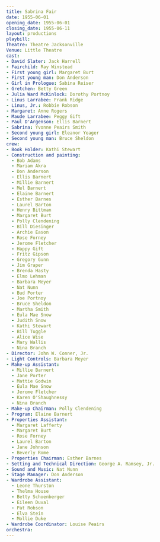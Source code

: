 ```yaml
---
title: Sabrina Fair
date: 1955-06-01
opening_date: 1955-06-01
closing_date: 1955-06-11
layout: productions
playbill:
Theatre: Theatre Jacksonville
Venue: Little Theatre
cast:
- David Slater: Jack Harrell
- Fairchild: Ray Winstead
- First young girl: Margaret Burt
- First young man: Don Anderson
- Girl in Prologue: Sabina Reiser
- Gretchen: Betty Green
- Julia Ward McKinlock: Dorothy Portnoy
- Linus Larrabee: Frank Ridge
- Linus, Jr.: Robbie Robson
- Margaret: Anne Rogers
- Maude Larrabee: Peggy Gift
- Paul D'Argenson: Ellis Barnert
- Sabrina: Yvonne Peairs Smith
- Second young girl: Eleanor Yeager
- Second young man: Bruce Sheldon
crew:
- Book Holder: Kathi Stewart
- Construction and painting:
  - Bob Adams
  - Mariam Akra
  - Don Anderson
  - Ellis Barnert
  - Millie Barnert
  - Mel Barnert
  - Elaine Barnert
  - Esther Barnes
  - Laurel Barton
  - Henry Bittman
  - Margaret Burt
  - Polly Clendening
  - Bill Diesinger
  - Archie Eason
  - Rose Forney
  - Jerome Fletcher
  - Happy Gift
  - Fritz Gipson
  - Gregory Gunn
  - Jim Graper
  - Brenda Hasty
  - Elmo Lehman
  - Barbara Meyer
  - Nat Nunn
  - Bud Porter
  - Joe Portnoy
  - Bruce Sheldon
  - Martha Smith
  - Eula Mae Snow
  - Judith Snow
  - Kathi Stewart
  - Bill Tuggle
  - Alice Wise
  - Mary Wallis
  - Nina Branch
- Director: John W. Conner, Jr.
- Light Controls: Barbara Meyer
- Make-up Assistant:
  - Millie Barnert
  - Jane Porter
  - Mattie Godwin
  - Eula Mae Snow
  - Jerome Fletcher
  - Karen O'Shaughnessy
  - Nina Branch
- Make-up Chairman: Polly Clendening
- Program: Elaine Barnert
- Properties Assistant:
  - Margaret Lafferty
  - Margaret Burt
  - Rose Forney
  - Laurel Barton
  - Jane Johnson
  - Beverly Rome
- Properties Chairman: Esther Barnes
- Setting and Technical Direction: George A. Ramsey, Jr.
- Sound and Music: Nat Nunn
- Stage Manager: Don Anderson
- Wardrobe Assistant:
  - Leone Thurston
  - Thelma House
  - Betty Schoenberger
  - Eileen Duval
  - Pat Robson
  - Elva Stein
  - Mollie Duke
- Wardrobe Coordinator: Louise Peairs
orchestra:
---
```


